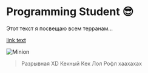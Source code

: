 # Programming Student 😎

Этот текст я посвещаю всем терранам...

[link text](http://dev.nodeca.com)

![Minion](https://octodex.github.com/images/minion.png)

> Разрывная XD Кекный Кек Лол Рофл хаахахах 
